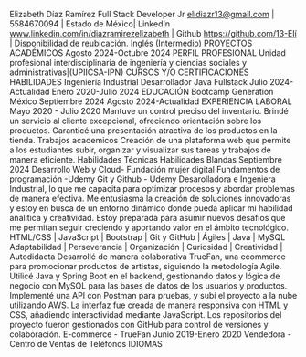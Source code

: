 Elizabeth Díaz Ramírez
Full Stack Developer Jr
elidiazr13@gmail.com | 5584670094 | Estado de México| LinkedIn
www.linkedin.com/in/diazramirezelizabeth
| Github https://github.com/13-Elí
| Disponibilidad de reubicación.
Inglés (Intermedio)
PROYECTOS ACADÉMICOS
Agosto 2024-Octubre 2024
PERFIL PROFESIONAL
Unidad profesional interdisciplinaria de ingeniería y ciencias sociales y
administrativas|(UPIICSA-IPN)
CURSOS Y/O CERTIFICACIONES
HABILIDADES
Ingeniería Industrial
Desarrollador Java Fullstack
Julio 2024-Actualidad
Enero 2020-Julio 2024
EDUCACIÓN
Bootcamp Generation México
Septiembre 2024
Agosto 2024-Actualidad
EXPERIENCIA LABORAL
Mayo 2020 - Julio 2020
Mantuve un control preciso del inventario.
Brindé un servicio al cliente excepcional, ofreciendo orientación sobre los productos.
Garanticé una presentación atractiva de los productos en la tienda.
Trabajos academicos
Creación de una plataforma web que permite a los estudiantes subir, organizar y visualizar sus tareas
y trabajos de manera eficiente.
Habilidades Técnicas
Habilidades Blandas
Septiembre 2024
Desarrollo Web y Cloud- Fundación mujer digital
Fundamentos de programación -Udemy
Git y Github - Udemy
Desarolladora e Ingeniera Industrial, lo que me capacita para optimizar procesos y abordar problemas de
manera efectiva. Me entusiasma la creación de soluciones innovadoras y estoy en busca de un entorno
dinámico donde pueda aplicar mi habilidad analítica y creatividad. Estoy preparada para asumir nuevos
desafíos que me permitan seguir creciendo y aportando valor en el ámbito tecnológico.
HTML/CSS | JavaScript | Bootstrap | Git y GitHub | Ágiles | Java | MySQL
Adaptabilidad | Perseverancia | Organización | Curiosidad | Creatividad | Autodidacta
Desarrollé de manera colaborativa TrueFan, una ecommerce para promocionar productos de artistas,
siguiendo la metodología Agile. Utilicé Java y Spring Boot en el backend, gestionando datos y lógica de
negocio con MySQL para las bases de datos de los usuarios y productos. Implementé una API con
Postman para pruebas, y subí el proyecto a la nube utilizando AWS. La interfaz fue creada de manera
responsiva con HTML y CSS, añadiendo interactividad mediante JavaScript. Los repositorios del
proyecto fueron gestionados con GitHub para control de versiones y colaboración.
E-commerce - TrueFan
Junio 2019-Enero 2020 Vendedora - Centro de Ventas de Teléfonos
IDIOMAS
